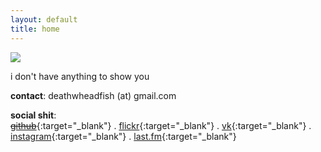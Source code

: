 ```yaml
---
layout: default
title: home
---
```

![](../assets/-.jpg)

<!--- ### deathwheadfish -->


i don't have anything to show you  

**contact**: deathwheadfish (at) gmail.com   

**social shit**:  
~~[github]()~~{:target="_blank"} . [flickr](https://www.flickr.com/photos/deathwheadfish/){:target="_blank"} . [vk](https://vk.com/coldcoldcomfort){:target="_blank"} . [instagram](http://instagr.am/safetyasawomb){:target="_blank"} . [last.fm](http://last.fm/user/deathwheadfish){:target="_blank"}
